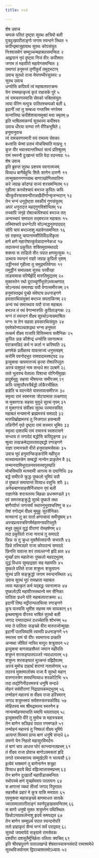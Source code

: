 ```yaml
---
title: ०५२

---
```

शेष उवाच  
चम्पकं पतितं दृष्ट्वा सुरथः क्षत्रियो बली  
पुत्रदुःखपरीताङ्गो जगाम स्यन्दने स्थितः १  
कपीन्द्रमाजुहावाथ सुरथः कोपसंयुतः  
निःश्वासवेगं सम्मुञ्चन्महाबलसमन्वितः २  
आह्वयानं नृपं दृष्ट्वा निजं वीरः कपीश्वरः  
जगाम तं महावीरो महावेगसमन्वितः ३  
तमागतं हनूमन्तं तृणीकुर्वं तमुद्भटान्  
उवाच सुरथो राजा मेघगम्भीरसुस्वरः ४  
सुरथ उवाच  
धन्योसि कपिवर्य त्वं महाबलपराक्रमः  
येन राममहत्कृत्यं कृतं राक्षसके पुरे ५  
त्वं रामचरणस्यासि सेवको भक्तिसंयुतः  
त्वया वीरेण मत्पुत्रः पातितश्चम्पको बली ६  
इदानीं त्वां तु सम्बध्य गन्तास्मि नगरेमम  
यत्नात्तिष्ठ कपीशेशसत्यमुक्तं मया स्मृतम् ७  
इति भाषितमाकर्ण्य सुरथस्य कपीश्वरः  
उवाच धीरया वाण्या रणे वीरैकभूषिते ८  
हनूमानुवाच  
त्वं रामचरणस्मारी वयं रामस्य सेवकाः  
बध्नासि चेन्मां प्रसभं मोचयिष्यति मत्प्रभुः ९  
कुरु वीर भवत्स्वान्तस्थितं सत्यं प्रतिश्रुतम्  
रामं स्मरन्वै दुःखान्तं याति वेदा वदन्त्यदः १०  
शेष उवाच  
इति ब्रुवन्तं सुरथः प्रशस्य पवनात्मजम्  
विव्याध बाणैर्बहुभिः शितैः शाणेन दारुणैः ११  
तान्मुक्तानगणय्याथ बाणाञ्छोणितपातिनः  
करे जग्राह कोदण्डं सज्यं शरसमन्वितम् १२  
गृहीत्वा करयोश्चापं बभञ्ज कुपितः कपिः  
चीत्कुर्वंस्त्रासयन्वीरान्नखैर्दीर्णान्सृजन्भटान् १३  
तेन भग्नं धनुर्दृष्ट्वा स्वकीयं गुणसंयुतम्  
अपरं धनुरादत्त महद्गुणविशोभितम् १४  
तच्चापि जगृहे रोषात्कपिश्चापं बभञ्ज तत्  
अन्यच्चापं समादत्त तद्बभञ्ज महाबलः १५  
तस्मिंश्चापे प्रभग्नेऽपि सोऽन्यद्धनुरुपाददत्  
सोपि चापं बभञ्जाशु महावेगसमन्वितः १६  
एवं राज्ञस्तु चापानामशीतिर्विदलीकृता  
क्षणे क्षणे महारोषात्कुर्वन्नादाननेकधा १७  
तदात्यन्तं प्रकुपितः शक्तिमुग्रामथाददे  
शक्त्या स ताडितो वीरः पपात क्षणमुत्सुकः १८  
उत्थाय स्यन्दनं राज्ञो जग्राह कुपितो भृशम्  
उड्डीनस्तं गृहीत्वा तु समुद्रमतिवेगतः १९  
तमुड्डीनं समालक्ष्य सुरथः परवीरहा  
ताडयामास परिघैर्हृदि मारुतिमुद्यतम् २०  
मुक्तस्तेन रथो दूराच्चूर्णीभूतोऽभवत्क्षणात्  
सोऽन्यरथं समारुह्य ययौ वेगात्समीरजम् २१  
हनूमांस्तद्रथं पुच्छे संवेष्ट्य प्रधनाङ्गणे  
हयसारथिसंयुक्तं बभञ्ज सपताकिनम् २२  
अन्यं रथं समास्थाय ययौ राजा महाबलः  
बभञ्ज तं रथं वेगान्मारुतिः कुपिताङ्गकः २३  
भग्नं तं स्यन्दनं वीक्ष्य सुरथोऽन्यसमाश्रितः  
भग्नः स तेन सहसा हयसारथिसंयुतः २४  
एवमेकोनपञ्चाशद्रथा भग्ना हनूमता  
तत्कर्म वीक्ष्य राजापि विसिस्माय ससैनिकः २५  
कुपितः प्राह कीशेन्द्रं धन्योसि पवनात्मज  
पराक्रमन्निदं कर्म न कर्ता न करिष्यति २६  
क्षणमेकं प्रतीक्षस्व यावत्सज्यं धनुस्त्वहम्  
करोमि पवनोद्भूत रामपादाब्जषट्पद २७  
इत्युक्त्वा चापमात्तज्यं कृत्वा रोषपरिप्लुतः  
अस्त्रं पाशुपतं नाम सन्दधे शर उल्बणे २८  
ततो भूताश्च वेतालाः पिशाचा योगिनीमुखाः  
प्रादुर्बभूवुः सहसा भीषयन्तः समीरजम् २९  
कपिः पाशुपतैरस्त्रैर्बद्धो लोकैरभीक्षितः  
हाहेति च वदन्त्येते यावत्तावत्समीरजः ३०  
स्मृत्वा रामं स्वमनसा त्रोटयामास तत्क्षणात्  
स मुक्तगात्रः सहसा युयुधे सुरथं नृपम् ३१  
तं मुक्तगात्रं संवीक्ष्य सुरथः परमास्त्रवित्  
महाबलं मन्यमानो ब्राह्ममस्त्रं समाददे ३२  
मारुतिर्ब्राह्ममस्त्रं तु निजगाल हसन्बली  
तन्निगीर्णं नृपो दृष्ट्वा रामं सस्मार भूमिपः ३३  
स्मृत्वा दाशरथिं रामं रामास्त्रं स्वशरासने  
सन्धाय तं जगादेदं बद्धोसि कपिपुङ्गव ३४  
श्रुत्वा तत्प्रक्रमेद्यावत्तावद्बद्धो रणाङ्गणे  
राज्ञा रामास्त्रतो वीरो हनूमान्रामसेवकः ३५  
उवाच भूपं हनुमान्किङ्करोमि महीभुज  
मत्स्वाम्यस्त्रेण सम्बद्धो नान्येन प्राकृतेन वै ३६  
तन्मानयामिभूपालनयस्वस्वपुरम्प्रति  
मोचयिष्यति मत्स्वामी आगत्य स दयानिधिः ३७  
बद्धे समीरजे क्रुद्धः पुष्कलो भूमिपं ययौ  
तं पुष्कलं समायान्तं विव्याध वसुभिः शरैः ३८  
अनेकबाणसाहस्रैर्निजघान नृपं बली  
राज्ञानेके शरास्तस्य च्छिन्नाः प्रधनमण्डले ३९  
एवं समरसङ्क्रुद्धे सुरथे पुष्कले तथा  
बाणैर्व्याप्तं जगत्सर्वं स्थास्नुभूयश्चरिष्णु च ४०  
तेषां रणोद्यमं वीक्ष्य मुमुहुः सुरसैनिकाः  
मानवानां तु का वार्ता क्षणात्त्रासं समीयुषाम् ४१  
अस्त्रप्रत्यस्त्रविगमैर्महामन्त्रपरिस्तुतैः  
बभूव तुमुलं युद्धं वीराणां रोमहर्षणम् ४२  
तदा प्रकुपितो राजा नाराचं तु समाददे  
छिन्नः स तु क्रुधा मुक्तैर्वत्सदन्तैः सभारतैः ४३  
छिन्ने तस्मिञ्छरे राजा कोपादन्यं समाददे  
छिनत्ति यावत्स शरं तावल्लग्नो हृदि क्षतः ४४  
मूर्च्छां प्राप महातेजाः पुष्कलो महदद्भुतम्  
युद्धं विधाय सुमहद्राज्ञा सह महामतिः ४५  
पुष्कले पतिते राजा शत्रुघ्नः शत्रुतापनः  
सुरथं प्रति सङ्क्रुद्धो जगाम स्यन्दनस्थितः ४६  
उवाच सुरथं भूपं रामभ्राता महाबलः  
त्वया महत्कृतं कर्म यद्बद्धः पवनात्मजः ४७  
पुष्कलोऽपि महावीरस्तथान्ये मम सैनिकाः  
पातिताः प्रधने घोरे महाबलपराक्रमाः ४८  
इदानीं तिष्ठ मद्वीरान्पातयित्वा रणाङ्गणे  
कुत्र यास्यसि भूमीश सहस्व मम सायकान् ४९  
इत्थमाश्रुत्य वीरस्य भाषितं सुरथो बली  
जगाद रामपादाब्जं दधच्चेतसि शोभनम् ५०  
मया ते पातिताः सङ्ख्ये वीरा मारुतजोन्मुखाः  
इदानीं पातयिष्यामि त्वामपि प्रधनाङ्गणे ५१  
स्मरस्व रामं यो वीरः स्वमागत्य प्ररक्षति  
अन्यथा जीवितं नास्ति मत्पुरः शत्रुतापन ५२  
इत्युक्त्वा बाणसाहस्रैस्तं जघान महीपतिः  
शत्रुघ्नं शरसङ्घातपञ्जरे न्यदधात्परम् ५३  
शत्रुघ्नः शरसङ्घातं मुञ्चन्तं वह्निदैवतम्  
अस्त्रं मुमोच दाहार्थं शराणां नतपर्वणाम् ५४  
तदस्त्रं मुक्तमालोक्य राजा वै सुरथो महान्  
वारुणास्त्रेण शमयन्विव्याध शरकोटिभिः ५५  
तदा तद्योगिनीदत्तमस्त्रं धनुषि सन्दधे  
मोहनं सर्ववीराणां निद्राप्रापकमद्भुतम् ५६  
तन्मोहनं महास्त्रं स वीक्ष्य राजा हरिंस्मरन्  
जगाद शत्रुघ्नमयं सर्वशस्त्रास्त्रकोविदः ५७  
मोहितस्य मम श्रीमद्रामस्य स्मरणेन ह  
नान्यन्मोहनमाभाति ममापि भयतापदम् ५८  
इत्युक्तवति वीरे तु मुमोच स महास्त्रकम्  
तेन बाणेन सञ्छिन्नं पपात रणमण्डले ५९  
तन्मोहनं महास्त्रं तु निष्फलं वीक्ष्य भूमिपे  
अत्यन्तं विस्मयं प्राप्य बाणं धनुषि सन्दधे ६०  
लवणो येन निहतो महासुरविमर्दनः  
तं बाणं चाप आधत्त घोरं कान्त्यानलप्रभम् ६१  
तं वीक्ष्य राजा प्रोवाच बाणोऽयमसतां हृदि  
लगते रामभक्तस्य सम्मुखेऽपि न भात्यसौ ६२  
इत्येवं भाषमाणं तु बाणेनानेन शत्रुहा  
विव्याध हृदये क्षिप्रं वह्निज्वालासमप्रभम् ६३  
तेन बाणेन दुःखार्तो महापीडासमन्वितः  
रथोपस्थे क्षणं मूर्च्छामवाप परतापनः ६४  
स क्षणात्तां व्यथां तीर्त्वा जगाद रिपुमग्रतः  
सहस्वैकं प्रहारं मे कुत्र यासि ममाग्रतः ६५  
एवमुक्त्वा महासङ्ख्ये बाणमाधत्त सायके  
ज्वालामालापरीताङ्गं स्वर्णपुङ्खसमन्वितम् ६६  
स बाणो धनुषो मुक्तः शत्रुघ्नेन पथिस्थितः  
छिन्नोऽप्यग्रफलेनाशु हृदये समपद्यत ६७  
तेन बाणेन सम्मूर्छ्य पपात स्यन्दनोपरि  
ततो हाहाकृतं सैन्यं भग्नं सर्वं पराद्रवत् ६८  
सुरथो जयमापेदे सङ्ग्रामे रामसेवकः  
दशवीरा दशसुतैर्मूर्च्छिताः पतिताः क्वचित् ६९  
इति श्रीपद्मपुराणे पातालखण्डे शेषवात्स्यायनसंवादे रामाश्वमेधे  
सुरथविजयोनाम द्विपञ्चाशत्तमोऽध्यायः ५२